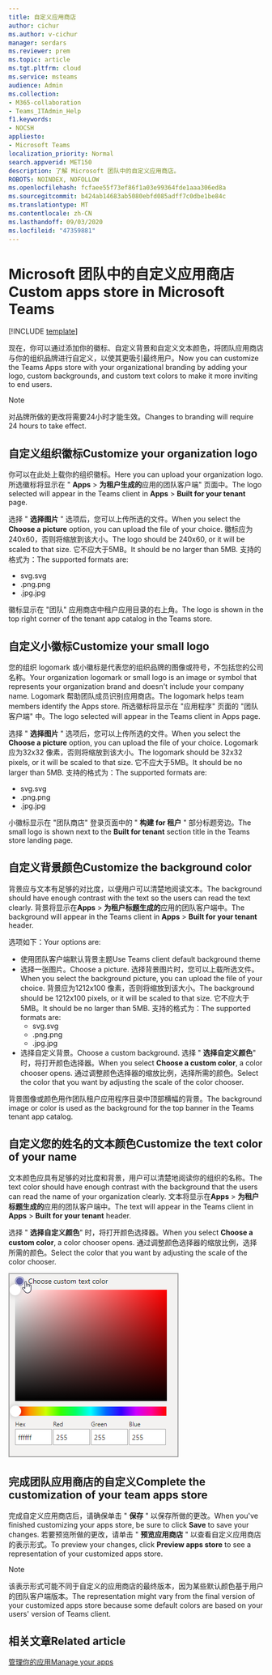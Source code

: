 ```yaml
---
title: 自定义应用商店
author: cichur
ms.author: v-cichur
manager: serdars
ms.reviewer: prem
ms.topic: article
ms.tgt.pltfrm: cloud
ms.service: msteams
audience: Admin
ms.collection:
- M365-collaboration
- Teams_ITAdmin_Help
f1.keywords:
- NOCSH
appliesto:
- Microsoft Teams
localization_priority: Normal
search.appverid: MET150
description: 了解 Microsoft 团队中的自定义应用商店。
ROBOTS: NOINDEX, NOFOLLOW
ms.openlocfilehash: fcfaee55f73ef86f1a03e99364fde1aaa306ed8a
ms.sourcegitcommit: b424ab14683ab5080ebfd085adff7c0dbe1be84c
ms.translationtype: MT
ms.contentlocale: zh-CN
ms.lasthandoff: 09/03/2020
ms.locfileid: "47359881"
---
```

# <a name="custom-apps-store-in-microsoft-teams"></a><span data-ttu-id="8ab37-103">Microsoft 团队中的自定义应用商店</span><span class="sxs-lookup"><span data-stu-id="8ab37-103">Custom apps store in Microsoft Teams</span></span>

[!INCLUDE [template](includes/preview-feature.md)]

<span data-ttu-id="8ab37-104">现在，你可以通过添加你的徽标、自定义背景和自定义文本颜色，将团队应用商店与你的组织品牌进行自定义，以使其更吸引最终用户。</span><span class="sxs-lookup"><span data-stu-id="8ab37-104">Now you can customize the Teams Apps store with your organizational branding by adding your logo, custom backgrounds, and custom text colors to make it more inviting to end users.</span></span>

> [!Note]
> <span data-ttu-id="8ab37-105">对品牌所做的更改将需要24小时才能生效。</span><span class="sxs-lookup"><span data-stu-id="8ab37-105">Changes to branding will require 24 hours to take effect.</span></span>

## <a name="customize-your-organization-logo"></a><span data-ttu-id="8ab37-106">自定义组织徽标</span><span class="sxs-lookup"><span data-stu-id="8ab37-106">Customize your organization logo</span></span>

<!-- Bookmark used by Context Sensitive Help (CSH). Do not delete. -->
<span data-ttu-id="8ab37-107"><a name="orglogo"> </a></span><span class="sxs-lookup"><span data-stu-id="8ab37-107"><a name="orglogo"> </a></span></span>
<!-- Do not remove the bookmark link above. -->

<span data-ttu-id="8ab37-108">你可以在此处上载你的组织徽标。</span><span class="sxs-lookup"><span data-stu-id="8ab37-108">Here you can upload your organization logo.</span></span> <span data-ttu-id="8ab37-109">所选徽标将显示在 " **Apps**  >  **为租户生成的**应用的团队客户端" 页面中。</span><span class="sxs-lookup"><span data-stu-id="8ab37-109">The logo selected will appear in the Teams client in **Apps** > **Built for your tenant** page.</span></span>

<span data-ttu-id="8ab37-110">选择 " **选择图片** " 选项后，您可以上传所选的文件。</span><span class="sxs-lookup"><span data-stu-id="8ab37-110">When you select the **Choose a picture** option, you can upload the file of your choice.</span></span> <span data-ttu-id="8ab37-111">徽标应为240x60，否则将缩放到该大小。</span><span class="sxs-lookup"><span data-stu-id="8ab37-111">The logo should be 240x60, or it will be scaled to that size.</span></span> <span data-ttu-id="8ab37-112">它不应大于5MB。</span><span class="sxs-lookup"><span data-stu-id="8ab37-112">It should be no larger than 5MB.</span></span> <span data-ttu-id="8ab37-113">支持的格式为：</span><span class="sxs-lookup"><span data-stu-id="8ab37-113">The supported formats are:</span></span>

- <span data-ttu-id="8ab37-114">svg</span><span class="sxs-lookup"><span data-stu-id="8ab37-114">.svg</span></span>
- <span data-ttu-id="8ab37-115">.png</span><span class="sxs-lookup"><span data-stu-id="8ab37-115">.png</span></span>
- <span data-ttu-id="8ab37-116">.jpg</span><span class="sxs-lookup"><span data-stu-id="8ab37-116">.jpg</span></span>

<span data-ttu-id="8ab37-117">徽标显示在 "团队" 应用商店中租户应用目录的右上角。</span><span class="sxs-lookup"><span data-stu-id="8ab37-117">The logo is shown in the top right corner of the tenant app catalog in the Teams store.</span></span>

## <a name="customize-your-small-logo"></a><span data-ttu-id="8ab37-118">自定义小徽标</span><span class="sxs-lookup"><span data-stu-id="8ab37-118">Customize your small logo</span></span>

<!-- Bookmark used by Context Sensitive Help (CSH). Do not delete. -->
<span data-ttu-id="8ab37-119"><a name="orglogomark"> </a></span><span class="sxs-lookup"><span data-stu-id="8ab37-119"><a name="orglogomark"> </a></span></span>
<!-- Do not remove the bookmark link above. -->

<span data-ttu-id="8ab37-120">您的组织 logomark 或小徽标是代表您的组织品牌的图像或符号，不包括您的公司名称。</span><span class="sxs-lookup"><span data-stu-id="8ab37-120">Your organization logomark or small logo is an image or symbol that represents your organization brand and doesn't include your company name.</span></span> <span data-ttu-id="8ab37-121">Logomark 帮助团队成员识别应用商店。</span><span class="sxs-lookup"><span data-stu-id="8ab37-121">The logomark helps team members identify the Apps store.</span></span> <span data-ttu-id="8ab37-122">所选徽标将显示在 "应用程序" 页面的 "团队客户端" 中。</span><span class="sxs-lookup"><span data-stu-id="8ab37-122">The logo selected will appear in the Teams client in Apps page.</span></span>

<span data-ttu-id="8ab37-123">选择 " **选择图片** " 选项后，您可以上传所选的文件。</span><span class="sxs-lookup"><span data-stu-id="8ab37-123">When you select the **Choose a picture** option, you can upload the file of your choice.</span></span> <span data-ttu-id="8ab37-124">Logomark 应为32x32 像素，否则将缩放到该大小。</span><span class="sxs-lookup"><span data-stu-id="8ab37-124">The logomark should be 32x32 pixels, or it will be scaled to that size.</span></span> <span data-ttu-id="8ab37-125">它不应大于5MB。</span><span class="sxs-lookup"><span data-stu-id="8ab37-125">It should be no larger than 5MB.</span></span> <span data-ttu-id="8ab37-126">支持的格式为：</span><span class="sxs-lookup"><span data-stu-id="8ab37-126">The supported formats are:</span></span>

- <span data-ttu-id="8ab37-127">svg</span><span class="sxs-lookup"><span data-stu-id="8ab37-127">.svg</span></span>
- <span data-ttu-id="8ab37-128">.png</span><span class="sxs-lookup"><span data-stu-id="8ab37-128">.png</span></span>
- <span data-ttu-id="8ab37-129">.jpg</span><span class="sxs-lookup"><span data-stu-id="8ab37-129">.jpg</span></span>

<span data-ttu-id="8ab37-130">小徽标显示在 "团队商店" 登录页面中的 " **构建 for 租户** " 部分标题旁边。</span><span class="sxs-lookup"><span data-stu-id="8ab37-130">The small logo is shown next to the **Built for tenant** section title in the Teams store landing page.</span></span>

## <a name="customize-the-background-color"></a><span data-ttu-id="8ab37-131">自定义背景颜色</span><span class="sxs-lookup"><span data-stu-id="8ab37-131">Customize the background color</span></span>

<!-- Bookmark used by Context Sensitive Help (CSH). Do not delete. -->
<span data-ttu-id="8ab37-132"><a name="custombackground"> </a></span><span class="sxs-lookup"><span data-stu-id="8ab37-132"><a name="custombackground"> </a></span></span>
<!-- Do not remove the bookmark link above. -->

<span data-ttu-id="8ab37-133">背景应与文本有足够的对比度，以便用户可以清楚地阅读文本。</span><span class="sxs-lookup"><span data-stu-id="8ab37-133">The background should have enough contrast with the text so the users can read the text clearly.</span></span> <span data-ttu-id="8ab37-134">背景将显示在**Apps**  >  **为租户标题生成的**应用的团队客户端中。</span><span class="sxs-lookup"><span data-stu-id="8ab37-134">The background will appear in the Teams client in **Apps** > **Built for your tenant** header.</span></span>

<span data-ttu-id="8ab37-135">选项如下：</span><span class="sxs-lookup"><span data-stu-id="8ab37-135">Your options are:</span></span>

- <span data-ttu-id="8ab37-136">使用团队客户端默认背景主题</span><span class="sxs-lookup"><span data-stu-id="8ab37-136">Use Teams client default background theme</span></span>
- <span data-ttu-id="8ab37-137">选择一张图片。</span><span class="sxs-lookup"><span data-stu-id="8ab37-137">Choose a picture.</span></span> <span data-ttu-id="8ab37-138">选择背景图片时，您可以上载所选文件。</span><span class="sxs-lookup"><span data-stu-id="8ab37-138">When you select the background picture, you can upload the file of your choice.</span></span> <span data-ttu-id="8ab37-139">背景应为1212x100 像素，否则将缩放到该大小。</span><span class="sxs-lookup"><span data-stu-id="8ab37-139">The background should be 1212x100 pixels, or it will be scaled to that size.</span></span> <span data-ttu-id="8ab37-140">它不应大于5MB。</span><span class="sxs-lookup"><span data-stu-id="8ab37-140">It should be no larger than 5MB.</span></span> <span data-ttu-id="8ab37-141">支持的格式为：</span><span class="sxs-lookup"><span data-stu-id="8ab37-141">The supported formats are:</span></span>
  - <span data-ttu-id="8ab37-142">svg</span><span class="sxs-lookup"><span data-stu-id="8ab37-142">.svg</span></span>
  - <span data-ttu-id="8ab37-143">.png</span><span class="sxs-lookup"><span data-stu-id="8ab37-143">.png</span></span>
  - <span data-ttu-id="8ab37-144">.jpg</span><span class="sxs-lookup"><span data-stu-id="8ab37-144">.jpg</span></span>
- <span data-ttu-id="8ab37-145">选择自定义背景。</span><span class="sxs-lookup"><span data-stu-id="8ab37-145">Choose a custom background.</span></span> <span data-ttu-id="8ab37-146">选择 " **选择自定义颜色**" 时，将打开颜色选择器。</span><span class="sxs-lookup"><span data-stu-id="8ab37-146">When you select **Choose a custom color**, a color chooser opens.</span></span> <span data-ttu-id="8ab37-147">通过调整颜色选择器的缩放比例，选择所需的颜色。</span><span class="sxs-lookup"><span data-stu-id="8ab37-147">Select the color that you want by adjusting the scale of the color chooser.</span></span>

<span data-ttu-id="8ab37-148">背景图像或颜色用作团队租户应用程序目录中顶部横幅的背景。</span><span class="sxs-lookup"><span data-stu-id="8ab37-148">The background image or color is used as the background for the top banner in the Teams tenant app catalog.</span></span>

## <a name="customize-the-text-color-of-your-name"></a><span data-ttu-id="8ab37-149">自定义您的姓名的文本颜色</span><span class="sxs-lookup"><span data-stu-id="8ab37-149">Customize the text color of your name</span></span>

<!-- Bookmark used by Context Sensitive Help (CSH). Do not delete. -->
<span data-ttu-id="8ab37-150"><a name="textcolor"> </a></span><span class="sxs-lookup"><span data-stu-id="8ab37-150"><a name="textcolor"> </a></span></span>
<!-- Do not remove the bookmark link above. -->

<span data-ttu-id="8ab37-151">文本颜色应具有足够的对比度和背景，用户可以清楚地阅读你的组织的名称。</span><span class="sxs-lookup"><span data-stu-id="8ab37-151">The text color should have enough contrast with the background that the users can read the name of your organization clearly.</span></span> <span data-ttu-id="8ab37-152">文本将显示在**Apps**  >  **为租户标题生成的**应用的团队客户端中。</span><span class="sxs-lookup"><span data-stu-id="8ab37-152">The text will appear in the Teams client in **Apps** > **Built for your tenant** header.</span></span>

<span data-ttu-id="8ab37-153">选择 " **选择自定义颜色**" 时，将打开颜色选择器。</span><span class="sxs-lookup"><span data-stu-id="8ab37-153">When you select **Choose a custom color**, a color chooser opens.</span></span> <span data-ttu-id="8ab37-154">通过调整颜色选择器的缩放比例，选择所需的颜色。</span><span class="sxs-lookup"><span data-stu-id="8ab37-154">Select the color that you want by adjusting the scale of the color chooser.</span></span>

 ![颜色选择器的图像](media/choose-a-custom-color.png)

## <a name="complete-the-customization-of-your-team-apps-store"></a><span data-ttu-id="8ab37-156">完成团队应用商店的自定义</span><span class="sxs-lookup"><span data-stu-id="8ab37-156">Complete the customization of your team apps store</span></span>

<span data-ttu-id="8ab37-157">完成自定义应用商店后，请确保单击 " **保存** " 以保存所做的更改。</span><span class="sxs-lookup"><span data-stu-id="8ab37-157">When you've finished customizing your apps store, be sure to click **Save** to save your changes.</span></span>
<span data-ttu-id="8ab37-158">若要预览所做的更改，请单击 " **预览应用商店** " 以查看自定义应用商店的表示形式。</span><span class="sxs-lookup"><span data-stu-id="8ab37-158">To preview your changes, click **Preview apps store** to see a representation of your customized apps store.</span></span>

> [!Note]
> <span data-ttu-id="8ab37-159">该表示形式可能不同于自定义的应用商店的最终版本，因为某些默认颜色基于用户的团队客户端版本。</span><span class="sxs-lookup"><span data-stu-id="8ab37-159">The representation might vary from the final version of your customized apps store because some default colors are based on your users' version of Teams client.</span></span>

## <a name="related-article"></a><span data-ttu-id="8ab37-160">相关文章</span><span class="sxs-lookup"><span data-stu-id="8ab37-160">Related article</span></span>

[<span data-ttu-id="8ab37-161">管理你的应用</span><span class="sxs-lookup"><span data-stu-id="8ab37-161">Manage your apps</span></span>](manage-apps.md)
